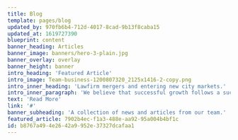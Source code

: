 ```yaml
---
title: Blog
template: pages/blog
updated_by: 970fb6b4-712d-4017-8cad-9b13f8caba15
updated_at: 1619727390
blueprint: content
banner_heading: Articles
banner_image: banners/hero-3-plain.jpg
banner_overlay: overlay
banner_height: banner
intro_heading: 'Featured Article'
intro_image: Team-business-1200807320_2125x1416-2-copy.png
intro_inner_heading: 'Lawfirm mergers and entering new city markets.'
intro_inner_paragraph: 'We believe that successful growth follows a successful strategy. At Compass Law Group we have nearly a hundred years of combined experience working with law firms to expand or take on new markets.'
text: 'Read More'
link: '#'
banner_subheading: 'A collection of news and articles from our team.'
featured_article: 7902b4ec-f1a3-488e-aa92-95a004b4bf1c
id: b8767a49-4e26-42a9-952e-37327dcafaa1
---
```

